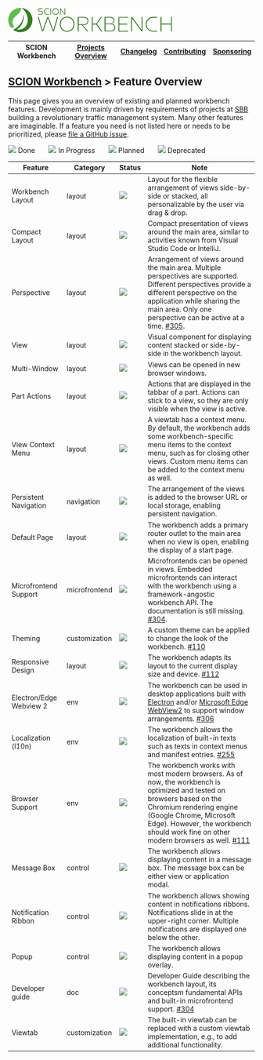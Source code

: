 <a href="/README.md"><img src="/resources/branding/scion-workbench-banner.svg" height="50" alt="SCION Workbench"></a>

| SCION Workbench | [Projects Overview][menu-projects-overview] | [Changelog][menu-changelog] | [Contributing][menu-contributing] | [Sponsoring][menu-sponsoring] |  
| --- | --- | --- | --- | --- |

## [SCION Workbench][menu-home] > Feature Overview

This page gives you an overview of existing and planned workbench features. Development is mainly driven by requirements of projects at [SBB][link-company-sbb] building a revolutionary traffic management system. Many other features are imaginable. If a feature you need is not listed here or needs to be prioritized, please [file a GitHub issue](https://github.com/SchweizerischeBundesbahnen/scion-workbench/issues/new?template=feature_request.md).

[![][done]](#) Done&nbsp;&nbsp;&nbsp;&nbsp;&nbsp;&nbsp;
[![][progress]](#) In Progress&nbsp;&nbsp;&nbsp;&nbsp;&nbsp;&nbsp;
[![][planned]](#) Planned&nbsp;&nbsp;&nbsp;&nbsp;&nbsp;&nbsp;
[![][deprecated]](#) Deprecated

|Feature|Category|Status|Note
|-|-|-|-|
|Workbench Layout|layout|[![][done]](#)|Layout for the flexible arrangement of views side-by-side or stacked, all personalizable by the user via drag & drop.
|Compact Layout|layout|[![][planned]](#)|Compact presentation of views around the main area, similar to activities known from Visual Studio Code or IntelliJ.
|Perspective|layout|[![][done]](#)|Arrangement of views around the main area. Multiple perspectives are supported. Different perspectives provide a different perspective on the application while sharing the main area. Only one perspective can be active at a time. [#305](https://github.com/SchweizerischeBundesbahnen/scion-workbench/issues/305).
|View|layout|[![][done]](#)|Visual component for displaying content stacked or side-by-side in the workbench layout.
|Multi-Window|layout|[![][done]](#)|Views can be opened in new browser windows.
|Part Actions|layout|[![][done]](#)|Actions that are displayed in the tabbar of a part. Actions can stick to a view, so they are only visible when the view is active.
|View Context Menu|layout|[![][done]](#)|A viewtab has a context menu. By default, the workbench adds some workbench-specific menu items to the context menu, such as for closing other views. Custom menu items can be added to the context menu as well.
|Persistent Navigation|navigation|[![][done]](#)|The arrangement of the views is added to the browser URL or local storage, enabling persistent navigation.
|Default Page|layout|[![][done]](#)|The workbench adds a primary router outlet to the main area when no view is open, enabling the display of a start page.
|Microfrontend Support|microfrontend|[![][done]](#)|Microfrontends can be opened in views. Embedded microfrontends can interact with the workbench using a framework-angostic workbench API. The documentation is still missing. [#304](https://github.com/SchweizerischeBundesbahnen/scion-workbench/issues/304).
|Theming|customization|[![][planned]](#)|A custom theme can be applied to change the look of the workbench. [#110](https://github.com/SchweizerischeBundesbahnen/scion-workbench/issues/110)
|Responsive Design|layout|[![][planned]](#)|The workbench adapts its layout to the current display size and device. [#112](https://github.com/SchweizerischeBundesbahnen/scion-workbench/issues/112) 
|Electron/Edge Webview 2|env|[![][planned]](#)|The workbench can be used in desktop applications built with [Electron](https://www.electronjs.org/) and/or [Microsoft Edge WebView2](https://docs.microsoft.com/en-us/microsoft-edge/webview2/) to support window arrangements. [#306](https://github.com/SchweizerischeBundesbahnen/scion-workbench/issues/306)
|Localization (l10n)|env|[![][planned]](#)|The workbench allows the localization of built-in texts such as texts in context menus and manifest entries. [#255](https://github.com/SchweizerischeBundesbahnen/scion-workbench/issues/255)
|Browser Support|env|[![][planned]](#)|The workbench works with most modern browsers. As of now, the workbench is optimized and tested on browsers based on the Chromium rendering engine (Google Chrome, Microsoft Edge). However, the workbench should work fine on other modern browsers as well. [#111](https://github.com/SchweizerischeBundesbahnen/scion-workbench/issues/111)
|Message Box|control|[![][done]](#)|The workbench allows displaying content in a message box. The message box can be either view or application modal.
|Notification Ribbon|control|[![][done]](#)|The workbench allows showing content in notifications ribbons. Notifications slide in at the upper-right corner. Multiple notifications are displayed one below the other.
|Popup|control|[![][done]](#)|The workbench allows displaying content in a popup overlay.
|Developer guide|doc|[![][planned]](#)|Developer Guide describing the workbench layout, its conceptsm fundamental APIs and built-in microfrontend support. [#304](https://github.com/SchweizerischeBundesbahnen/scion-workbench/issues/304)
|Viewtab|customization|[![][done]](#)|The built-in viewtab can be replaced with a custom viewtab implementation, e.g., to add additional functionality. 

[done]: /docs/site/images/icon-done.svg
[progress]: /docs/site/images/icon-in-progress.svg
[planned]: /docs/site/images/icon-planned.svg
[deprecated]: /docs/site/images/icon-deprecated.svg

[link-company-sbb]: http://www.sbb.ch

[menu-home]: /README.md
[menu-projects-overview]: /docs/site/projects-overview.md
[menu-changelog]: /docs/site/changelog.md
[menu-contributing]: /CONTRIBUTING.md
[menu-sponsoring]: /docs/site/sponsoring.md
